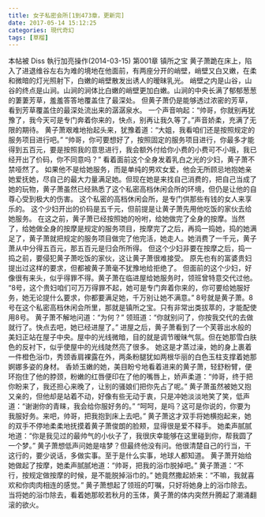 ```yaml
---
title: 女子私密会所[1到473章，更新完]
date: 2017-05-14 15:12:25
categories: 現代奇幻
tags: [草榴]
---
```

本帖被 Diss 執行加亮操作(2014-03-15)
第001章 镇所之宝
黄子萧跪在床上，陷入了进退维谷左右为难的境地在他面前，有两座分开的峭壁，峭壁又白又嫩，在柔和微暗的灯光照射下，白嫩的峭壁散发出诱人的暧昧乳光。
峭壁之内是山谷，山谷的终点是山涧。山涧的涧体比白嫩的峭壁更加白嫩。山涧的中央长满了郁郁葱葱的萋萋芳草，羞羞答答地覆盖住了最深处。
但黄子萧仍是能够透过浓密的芳草，看到芳草覆盖住的最深处流出来的潺潺泉水。
一个声音响起：“帅哥，你就别再犹豫了，我今天可是专门奔着你来的，快点，别再让我久等了。”声音娇柔，充满了无限的期待。
黄子萧艰难地抬起头来，犹豫着道：“大姐，我看咱们还是按照规定的服务项目进行吧。”
“帅哥，你可要想好了，按照固定的服务项目进行，你最多才能得到五百元，要是按照我的意思进行，我会额外付给你小费的小费可不小哦，我已经开出了价码，你不同意吗？”
看着面前这个全身发着乳白之光的少妇，黄子萧不禁哑然了。
如果他不是给她服务，而是单纯的男欢女爱，他会无所顾忌地抱她亲她爱抚她，尽自己的最大力量满足她。但现在她是来找自己消费的，把自己当成了她的玩物，黄子萧虽然已经熟悉了这个私密高档休闲会所的环境，但仍是让他的自尊心受到极大的伤害。
这个私密的高档休闲会所，是专门供那些有钱的女人来享乐的。
这个少妇开出的价码是五千元，但前提是让黄子萧先用他吃饭的家伙去给她服务。
在这之前，黄子萧已经按照她的吩咐，给她做完了全身的按摩。当然了，给她做全身的按摩是规定的服务项目，按摩完了之后，再捣一捣她，捣的她满足了，黄子萧就把规定的服务项目做完了他完活，她走人。她消费了一千元，黄子萧从中分得五百元，那五百元是归会所所得。
但这个少妇非要在按摩之后，捣一捣之前，要侵犯黄子萧吃饭的家伙，这让黄子萧很难接受。
原先也有的富婆贵妇提出过这样的要求，但都被黄子萧毫不犹豫地给拒绝了。
但面前的这个少妇，好像很有来头，似乎得罪不得。黄子萧在临进屋给她服务时，领班曾特意交代过他。
“8号，这个贵妇咱们可万万得罪不起，她可是专门奔着你来的，你可要给她服好务，她无论提什么要求，你都要满足她，千万别让她不满意。”
8号就是黄子萧。8号在这个私密高档休闲会所里，那就是镇所之宝。只有非常出类拔萃的，才能配使用8号。
黄子萧不解地问道：“为何？”
领班道：“你就别问了，你按我交代的去做就行了。快点去吧，她已经进屋了。”
进屋之后，黄子萧看到了一个芙蓉出水般的美妇正站在屋子中央。屋中的光线微暗，目的就是调节暧昧气氛。但在她那雪白肤色的反衬下，似乎使屋中的光线陡然亮了很多。
她这是才蒸过澡，她的身上裹着一件橙色浴巾，秀颈香肩裸露在外，两条粉腿犹如两根华丽的白色玉柱支撑着她那婀娜多姿的身材。
香娇玉嫩的她，美目盼兮地看着进来的黄子萧，轻舒粉臂，便环抱住了他的脖颈，粉嫩的红唇便印在了他的嘴唇上，娇声柔道：“帅哥，终于把你盼来了，我还担心来晚了，让别的骚娘们把你先占了呢。”
黄子萧虽然被她又抱又亲的，但他却是站着不动，好像有些无动于衷，只是冲她淡淡地笑了笑，低声道：“谢谢你的青睐，我会给你服好务的。”
“呵呵，是吗？这可是你说的，你要为我服好务。来吧，帅哥，把我抱到床上去吧。”
黄子萧这才双手将她横抱起来，她的双手不停地柔柔地抚摸着黄子萧俊朗的脸颊，显得很是爱不释手。
她柔声腻腻地道：“你是我见过的最帅气的小伙子了，我很庆幸能够在这里碰到你，帮我圆了一个梦。”
黄子萧想低声问她是啥梦？但最终他没有问。他很清楚自己的行当，干这行的，要少说话，多做实事。至于是什么实事，地球人都知道。
黄子萧开始给她做起了按摩，她柔声腻腻地道：“帅哥，把我的浴巾脱掉吧。”
黄子萧道：“不行，按规定做按摩的时候，是不能脱掉浴巾的。”
她竟然撒起娇来：“不嘛，我就喜欢和你肉肉相连的感觉。”
黄子萧想起了领班的叮嘱，只好将她身上的浴巾除去。当将她的浴巾除去，看着她那皎若秋月的玉体，黄子萧的体内突然升腾起了潮涌翻滚的欲火。